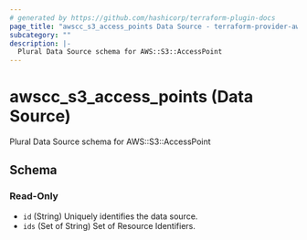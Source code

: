 ```yaml
---
# generated by https://github.com/hashicorp/terraform-plugin-docs
page_title: "awscc_s3_access_points Data Source - terraform-provider-awscc"
subcategory: ""
description: |-
  Plural Data Source schema for AWS::S3::AccessPoint
---
```


# awscc_s3_access_points (Data Source)

Plural Data Source schema for AWS::S3::AccessPoint



<!-- schema generated by tfplugindocs -->
## Schema

### Read-Only

- `id` (String) Uniquely identifies the data source.
- `ids` (Set of String) Set of Resource Identifiers.

